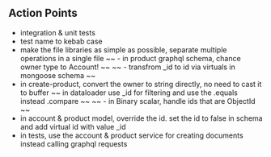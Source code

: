 ## Action Points

- integration & unit tests
- test name to kebab case
- make the file libraries as simple as possible, separate multiple operations in a single file
  ~~ - in product graphql schema, chance owner type to Account! ~~
  ~~ - transfrom \_id to id via virtuals in mongoose schema ~~
- in create-product, convert the owner to string directly, no need to cast it to buffer
  ~~ in dataloader use \_id for filtering and use the .equals instead .compare ~~
  ~~ - in Binary scalar, handle ids that are ObjectId ~~
- in account & product model, override the id. set the id to false in schema and add virtual id with value \_id
- in tests, use the account & product service for creating documents instead calling graphql requests
